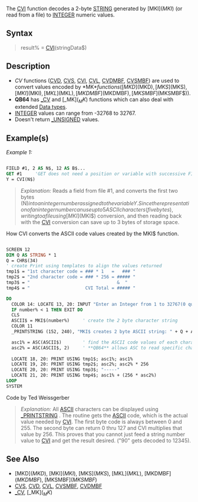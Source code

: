 The [CVI](CVI) function decodes a 2-byte [STRING](STRING) generated by [MKI$](MKI$) (or read from a file) to [INTEGER](INTEGER) numeric values.

## Syntax

> result% = [CVI](CVI)(stringData$)

## Description

* *CV* functions ([CVD](CVD), [CVS](CVS), [CVI](CVI), [CVL](CVL), [CVDMBF](CVDMBF), [CVSMBF](CVSMBF)) are used to convert values encoded by *MK$* functions ([MKD$](MKD$), [MKS$](MKS$), [MKI$](MKI$), [MKL$](MKL$), [MKDMBF$](MKDMBF$), [MKSMBF$](MKSMBF$)).
* **QB64** has [_CV](_CV) and [_MK$](_MK$) functions which can also deal with extended [Data types](Data-types).
* [INTEGER](INTEGER) values can range from -32768 to 32767.
* Doesn't return [_UNSIGNED](_UNSIGNED) values.

## Example(s)

*Example 1:*

```vb

FIELD #1, 2 AS N$, 12 AS B$...
GET #1     'GET does not need a position or variable with successive FIELD buffer reads
Y = CVI(N$) 

```

> *Explanation:* Reads a field from file #1, and converts the first two bytes (N$) into an integer number assigned to the variable Y.
> Since the representation of an integer number can use up to 5 ASCII characters (five bytes), writing to a file using [MKI$](MKI$) conversion, and then reading back with the [CVI](CVI) conversion can save up to 3 bytes of storage space.

How CVI converts the ASCII code values created by the MKI$ function.

```vb

SCREEN 12
DIM Q AS STRING * 1
Q = CHR$(34)
' create Print using templates to align the values returned 
tmp1$ = "1st character code = ### * 1   =   ### "
tmp2$ = "2nd character code = ### * 256 = ##### "
tmp3$ = "                                 &  "
tmp4$ = "                     CVI Total = ##### "

DO
  COLOR 14: LOCATE 13, 20: INPUT "Enter an Integer from 1 to 32767(0 quits): ", number%
  IF number% < 1 THEN EXIT DO
  CLS
  ASCII$ = MKI$(number%)     ' create the 2 byte character string
  COLOR 11
  _PRINTSTRING (152, 240), "MKI$ creates 2 byte ASCII string: " + Q + ASCII$ + Q ' displays character(s)

  asc1% = ASC(ASCII$)        ' find the ASCII code values of each character
  asc2% = ASC(ASCII$, 2)     ' **QB64** allows ASC to read specific characters in a string
 
  LOCATE 18, 20: PRINT USING tmp1$; asc1%; asc1%
  LOCATE 19, 20: PRINT USING tmp2$; asc2%; asc2% * 256
  LOCATE 20, 20: PRINT USING tmp3$; "-----"
  LOCATE 21, 20: PRINT USING tmp4$; asc1% + (256 * asc2%)
LOOP
SYSTEM 

```

Code by Ted Weissgerber

> *Explanation:* All [ASCII](ASCII) characters can be displayed using [_PRINTSTRING](_PRINTSTRING) . The routine gets the [ASCII](ASCII) code, which is the actual value needed by [CVI](CVI). The first byte code is always between 0 and 255. The second byte can return 0 thru 127 and CVI multiplies that value by 256. This proves that you cannot just feed a string number value to [CVI](CVI) and get the result desired. ("90" gets decoded to 12345).

## See Also

* [MKD$](MKD$), [MKI$](MKI$), [MKS$](MKS$), [MKL$](MKL$), [MKDMBF$](MKDMBF$), [MKSMBF$](MKSMBF$)
* [CVS](CVS), [CVD](CVD), [CVL](CVL), [CVSMBF](CVSMBF), [CVDMBF](CVDMBF)
* [_CV](_CV), [_MK$](_MK$)
